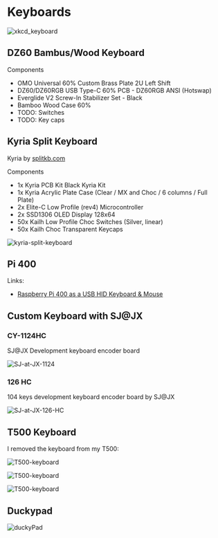 # Keyboards

![xkcd_keyboard](_xkcd_keyboard.png)

## DZ60 Bambus/Wood Keyboard

Components

- OMO Universal 60% Custom Brass Plate 2U Left Shift
- DZ60/DZ60RGB USB Type-C 60% PCB - DZ60RGB ANSI (Hotswap)
- Everglide V2 Screw-In Stabilizer Set - Black
- Bamboo Wood Case 60%
- TODO: Switches
- TODO: Key caps

## Kyria Split Keyboard

Kyria by [splitkb.com](https://splitkb.com/)

Components

- 1x Kyria PCB Kit Black Kyria Kit
- 1x Kyria Acrylic Plate Case (Clear / MX and Choc / 6 columns / Full Plate)
- 2x Elite-C Low Profile (rev4) Microcontroller
- 2x SSD1306 OLED Display 128x64
- 50x Kailh Low Profile Choc Switches (Silver, linear)
- 50x Kailh Choc Transparent Keycaps

![kyria-split-keyboard](_keyboards_kyria-split-keyboard.png)

## Pi 400

Links:

- [Raspberry Pi 400 as a USB HID Keyboard & Mouse](https://github.com/Gadgetoid/pi400kb)

## Custom Keyboard with SJ@JX

### CY-1124HC

SJ@JX Development keyboard encoder board

![SJ-at-JX-1124](_keyboards_SJ-at-JX-1124.png)

### 126 HC

104 keys development keyboard encoder board by SJ@JX

![SJ-at-JX-126-HC](_keyboards_SJ-at-JX-126-HC-pic.png)

## T500 Keyboard

I removed the keyboard from my T500:

![T500-keyboard](_keyboards_T500-keyboard1.jpg)

![T500-keyboard](_keyboards_T500-keyboard2.jpg)

![T500-keyboard](_keyboards_T500-keyboard3.jpg)

## Duckypad

![duckyPad](_keyboards_duckyPad.jpg)
